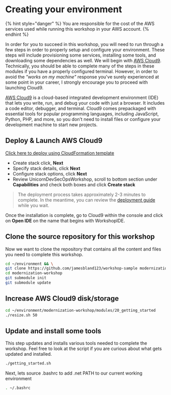 # Creating your environment

{% hint style="danger" %}
You are responsible for the cost of the AWS services used while running this workshop in your AWS account.
{% endhint %}

In order for you to succeed in this workshop, you will need to run through a few steps in order to properly setup and configure your environment. These steps will include provisioning some services, installing some tools, and downloading some dependencies as well. We will begin with [AWS Cloud9](https://aws.amazon.com/cloud9/). Technically, you should be able to complete many of the steps in these modules if you have a properly configured terminal. However, in order to avoid the _"works on my machine"_ response you've surely experienced at some point in your career, I strongly encourage you to proceed with launching Cloud9.

[AWS Cloud9](https://aws.amazon.com/cloud9/) is a cloud-based integrated development environment \(IDE\) that lets you write, run, and debug your code with just a browser. It includes a code editor, debugger, and terminal. Cloud9 comes prepackaged with essential tools for popular programming languages, including JavaScript, Python, PHP, and more, so you don’t need to install files or configure your development machine to start new projects.

## Deploy & Launch AWS Cloud9

[Click here to deploy using CloudFormation template](https://console.aws.amazon.com/cloudformation/home?region=us-west-2#/stacks/new?stackName=ModernizationWorkshop&templateURL=https://modernization-workshop-west-2.s3-us-west-2.amazonaws.com/devops/cfn/modernization-workshop.yaml)

* Create stack click, **Next**
* Specify stack details, click **Next**
* Configure stack options, click **Next**
* Review UnicornDevSecOpsWorkshop, scroll to bottom section under **Capabilities** and check both boxes and click **Create stack** 

> The deployment process takes approximately 2-3 minutes to complete. In the meantime, you can review the [deployment guide](https://aws-quickstart.s3.amazonaws.com/quickstart-cloud9-ide/doc/aws-cloud9-cloud-based-ide.pdf) while you wait.

Once the installation is complete, go to Cloud9 within the console and click on **Open IDE** on the name that begins with WorkshopIDE.

## Clone the source repository for this workshop

Now we want to clone the repository that contains all the content and files you need to complete this workshop.

```bash
cd ~/environment && \
git clone https://github.com/jamesbland123/workshop-sample modernization-workshop
cd modernization-workshop
git submodule init
git submodule update
```

## Increase AWS Cloud9 disk/storage

```bash
cd ~/environment/modernization-workshop/modules/20_getting_started
./resize.sh 50
```

## Update and install some tools

This step updates and installs various tools needed to complete the workshop. Feel free to look at the script if you are curious about what gets updated and installed.

```bash
./getting_started.sh
```

Next, lets source .bashrc to add .net PATH to our current working environment

```bash
. ~/.bashrc
```

